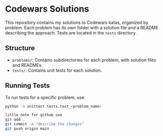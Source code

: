 # Codewars Solutions

This repository contains my solutions to Codewars katas, organized by problem. Each problem has its own folder with a solution file and a README describing the approach. Tests are located in the `tests` directory.

## Structure
- `problems/`: Contains subdirectories for each problem, with solution files and READMEs.
- `tests/`: Contains unit tests for each solution.

## Running Tests
To run tests for a specific problem, use:
```bash
python -m unittest tests.test_<problem_name>

little note for github use
git add .
git commit -m "describe the changes"
git push origin main
